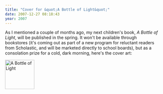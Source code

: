 ```yaml
---
title: "Cover for &quot;A Bottle of Light&quot;"
date: 2007-12-27 08:18:43
year: 2007
---
```

As I mentioned a couple of months ago, my next children's book, <em>A Bottle of Light</em>, will be published in the spring.  It won't be available through bookstores (it's coming out as part of a new program for reluctant readers from Scholastic, and will be marketed directly to school boards), but as a consolation prize for a cold, dark morning, here's the cover art:

<img id="image1279" height="96" alt="A Bottle of Light" src="{{'/files/2007/12/bottle-light.jpg' | relative_url}}" />
